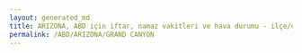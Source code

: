 ```yaml
---
layout: generated_md
title: ARIZONA, ABD için iftar, namaz vakitleri ve hava durumu - ilçe/eyalet seç
permalink: /ABD/ARIZONA/GRAND CANYON
---
```


<script type="text/javascript">
  var country = ABD;
  var city = ARIZONA;
  var state = GRAND CANYON;
  var lat = 72;
  var lon = 21;
</script>
